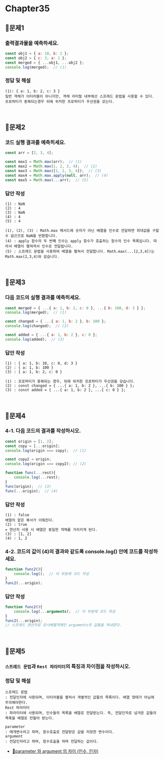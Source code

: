 # Chapter35

## 📌문제1
### 출력결과물을 예측하세요.
```js
const obj1 = { a: 10, b: 2 };
const obj2 = { c: 3, a: 1 };
const merged = { ...obj1, ...obj2 };
console.log(merged);  // (1)
```
### 정답 및 해설
```
(1): { a: 1, b: 2, c: 3 }
일반 객체가 이터러블이 아니지만, 객체 리터럴 내부에선 스프레드 문법을 사용할 수 있다.
프로퍼티가 중복되는경우 뒤에 위치한 프로퍼티가 우선권을 갖는다.
```

<br>


## 📌문제2
### 코드 실행 결과를 예측히세요.
```js
const arr = [2, 3, 4];

const max1 = Math.max(arr);  // (1)
const max2 = Math.max(1, 2, 3, 4);  // (2)
const max3 = Math.max([1, 2, 3, 4]);  // (3)
const max4 = Math.max.apply(null, arr);  // (4)
const max5 = Math.max(...arr);  // (5)
```
### 답안 작성
```
(1) : NaN
(2) : 4
(3) : NaN
(4) : 4
(5) : 4
```
```
(1), (2), (3) : Math.max 메서드에 숫자가 아닌 배열을 인수로 전달하면 최대값을 구할 수 없으므로 NaN을 반환합니다.
(4) : apply 함수의 두 번째 인수는 apply 함수가 호출하는 함수의 인수 목록입니다. 따라서 배열이 펼쳐져서 인수로 전달됩니다.
(5) : 스프레드 문법을 사용하여 배열을 펼쳐서 전달합니다. Math.max(...[2,3,4])는 Math.max(2,3,4)와 같습니다.
```

<br>


## 📌문제3
### 다음 코드의 실행 결과를 예측히세요.
```js
const merged = { ...{ a: 1, b: 2, c: 0 }, ...{ b: 100, d: 3 } };
console.log(merged);  // (1)

const changed = { ...{ a: 1, b: 2 }, b: 100 };
console.log(changed);  // (2)

const added = { ...{ a: 1, b: 2 }, c: 0 };
console.log(added);  // (3)
```
### 답안 작성
```
(1) : { a: 1, b: 10, c: 0, d: 3 }
(2) : { a: 1, b: 100 }
(3) : { a: 1, b: 2, c: 0 }
```

```
(1) : 프로퍼티가 중복되는 경우, 뒤에 위치한 프로퍼티가 우선권을 갖습니다.
(2) : const changed = { ...{ a: 1, b: 2 }, ...{ b: 100 } };
(3) : const added = { ...{ a: 1, b: 2 }, ...{ c: 0 } };
```

<br>


## 📌문제4
### 4-1. 다음 코드의 결과를 작성하시오.
```js
const origin = [1, 2];
const copy = [...origin];
console.log(origin === copy);  // (1)

const copy2 = origin;
console.log(origin === copy2); // (2)

function func(...rest){
	console.log(...rest); 
}
func(origin);  // (3)
func(...origin);  // (4)
```
### 답안 작성
```
(1) : false
배열의 앝은 복사가 이뤄진다.
(2) : true 
= 연산자 사용 시 배열은 동일한 객체를 가리키게 된다. 
(3) : [1, 2]
(4) : 1, 2
```

### 4-2. 코드의 값이 (4)의 결과와 같도록 console.log() 안에 코드를 작성하세요.
```js
function func2(){
	console.log();  // 이 부분에 코드 작성
}
func2(...origin);
```
### 답안 작성
```js
function func2(){
	console.log(...arguments);  // 이 부분에 코드 작성
}
func2(...origin);
// 스프레드 연산자로 유사배열객체인 arguments의 값들을 꺼내준다. 
```

<br>


## 📌문제5
### `스프레드 문법`과 `Rest 파라미터`의 특징과 차이점을 작성하시오.
### 정답 및 해설
```
스프레드 문법
: 전달인자에 사용되며, 이터러블을 펼쳐서 개별적인 값들의 목록이다. 배열 형태가 아님에 주의해야한다. 
Rest 파라미터
: 파라미터에 사용되며, 인수들의 목록을 배열로 전달받는다. 즉, 전달인자로 넘겨온 값들의 목록을 배열로 만들어 받는다.

parameter
: 매개변수라고 하며, 함수호출로 전달받은 값을 저장한 변수이다.
argument
: 전달인자라고 하며, 함수호출을 하며 전달하는 값이다.
```
- [🔗parameter 와 argument 의 차이 (인수, 인자)](https://velog.io/@colki/JS-parameter-%EC%99%80-argument-%EC%9D%98-%EC%B0%A8%EC%9D%B4-%EC%9D%B8%EC%88%98-%EC%9D%B8%EC%9E%90)
